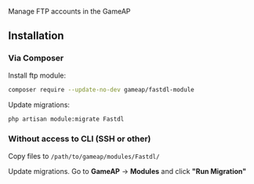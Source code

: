 Manage FTP accounts in the GameAP

## Installation

### Via Composer

Install ftp module:
```bash
composer require --update-no-dev gameap/fastdl-module
```

Update migrations:
```bash
php artisan module:migrate Fastdl
```

### Without access to CLI (SSH or other)

Copy files to `/path/to/gameap/modules/Fastdl/`

Update migrations. Go to **GameAP** -> **Modules** and click **"Run Migration"**
